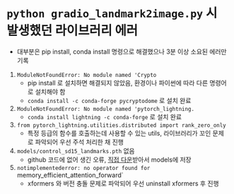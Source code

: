 # `python gradio_landmark2image.py` 시 발생했던 라이브러리 에러

- 대부분은 pip install, conda install 명령으로 해결했으나 3분 이상 소요된 에러만 기록

1. `ModuleNotFoundError: No module named 'Crypto`
    - pip install 로 설치하면 해결되지 않았음, 환경이나 파이썬에 따라 다른 명령어로 설치해야 함
    - `conda install -c conda-forge pycryptodome` 로 설치 완료
2. `ModuleNotFoundError: No module named 'pytorch_lightning.`
   - `conda install lightning -c conda-forge` 로 설치 완료
3. `from pytorch_lightning.utilities.distributed import rank_zero_only`
   - 특정 등급의 함수를 호출하는데 사용할 수 있는 utils, 라이브러리가 꼬인 문제로 파악되어 우선 주석 처리한 채 진행
4. `models/control_sd15_landmarks.pth` 없음
   - github 코드에 없어 생긴 오류, [직접 다운](https://huggingface.co/georgefen/Face-Landmark-ControlNet/tree/main)받아서 models에 저장
5. `notimplementederror: no operator found for `memory_efficient_attention_forward`
   - xformers 와 버전 충돌 문제로 파악되어 우선 uninstall xformers 후 진행